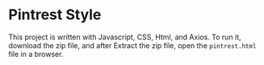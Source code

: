 # Pintrest Style

This project is written with Javascript, CSS, Html, and Axios. To run it, download the zip file, and after Extract the zip file, open the `pintrest.html` file in a browser.
